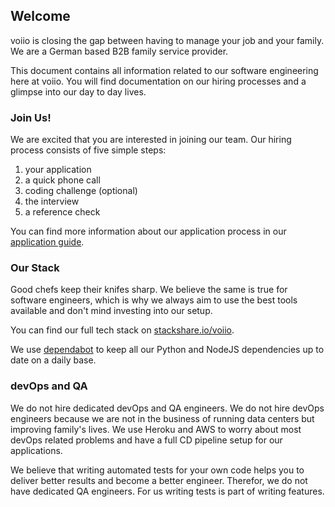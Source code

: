 ## Welcome

voiio is closing the gap between having to manage your job and your family.
We are a German based B2B family service provider.

This document contains all information related to our software engineering here at
voiio. You will find documentation on our hiring processes and a glimpse into our day to
day lives.

### Join Us!

We are excited that you are interested in joining our team. Our hiring process consists
of five simple steps:

1.  your application
2.  a quick phone call
3.  coding challenge (optional)
4.  the interview
5.  a reference check

You can find more information about our application process in our
[application guide](apply.md).

### Our Stack

Good chefs keep their knifes sharp. We believe the same is true for software engineers,
which is why we always aim to use the best tools available and don't mind investing into
our setup.

You can find our full tech stack on [stackshare.io/voiio](https://stackshare.io/voiio).

We use [dependabot](https://dependabot.com/) to keep all our Python and NodeJS
dependencies up to date on a daily base.

### devOps and QA

We do not hire dedicated devOps and QA engineers. We do not hire devOps engineers
because we are not in the business of running data centers but improving family's lives.
We use Heroku and AWS to worry about most devOps related problems and have a full CD
pipeline setup for our applications.

We believe that writing automated tests for your own code helps you to deliver better
results and become a better engineer. Therefor, we do not have dedicated QA engineers.
For us writing tests is part of writing features.
